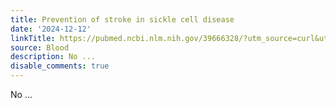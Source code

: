 ```yaml
---
title: Prevention of stroke in sickle cell disease
date: '2024-12-12'
linkTitle: https://pubmed.ncbi.nlm.nih.gov/39666328/?utm_source=curl&utm_medium=rss&utm_campaign=journals&utm_content=7603509&fc=None&ff=20241213171207&v=2.18.0.post9+e462414
source: Blood
description: No ...
disable_comments: true
---
```

No ...